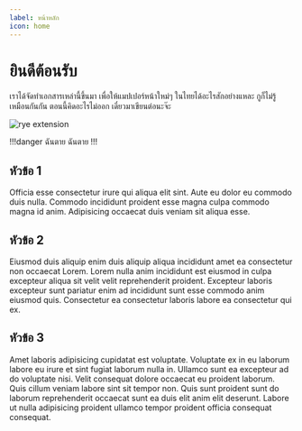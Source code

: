 ```yaml
---
label: หน้าหลัก
icon: home
---
```

# ยินดีต้อนรับ
เราได้จัดทำเอกสารเหล่านี้ขึ้นมา เพื่อให้แมปเปอร์หน้าใหม่ๆ ในไทยได้อะไรสักอย่างแหละ กูก็ไม่รู้เหมือนกันกัน ตอนนี้คิดอะไรไม่ออก เดี๋ยวมาเขียนต่อนะจ๊ะ

![rye extension](https://cdn.discordapp.com/attachments/531833851375386634/1061735180840206360/image.png)

!!!danger ฉันตาย
ฉันตาย
!!!

## หัวข้อ 1
Officia esse consectetur irure qui aliqua elit sint. Aute eu dolor eu commodo duis nulla. Commodo incididunt proident esse magna culpa commodo magna id anim. Adipisicing occaecat duis veniam sit aliqua esse.

## หัวข้อ 2
Eiusmod duis aliquip enim duis aliquip aliqua incididunt amet ea consectetur non occaecat Lorem. Lorem nulla anim incididunt est eiusmod in culpa excepteur aliqua sit velit velit reprehenderit proident. Excepteur laboris excepteur sunt pariatur enim ad incididunt sunt esse commodo anim eiusmod quis. Consectetur ea consectetur laboris labore ea consectetur qui ex.

## หัวข้อ 3
Amet laboris adipisicing cupidatat est voluptate. Voluptate ex in eu laborum labore eu irure et sint fugiat laborum nulla in. Ullamco sunt ea excepteur ad do voluptate nisi. Velit consequat dolore occaecat eu proident laborum. Quis cillum veniam labore sint sit tempor non. Quis sunt proident sunt do laborum reprehenderit occaecat sunt ea duis elit anim elit deserunt. Labore ut nulla adipisicing proident ullamco tempor proident officia consequat consequat.